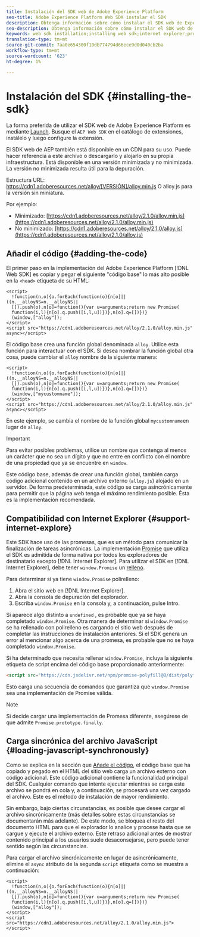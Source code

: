 ```yaml
---
title: Instalación del SDK web de Adobe Experience Platform
seo-title: Adobe Experience Platform Web SDK instalar el SDK
description: Obtenga información sobre cómo instalar el SDK web de Experience Platform
seo-description: Obtenga información sobre cómo instalar el SDK web de Experience Platform
keywords: web sdk installation;installing web sdk;internet explorer;promise;
translation-type: tm+mt
source-git-commit: 7aa0e654300f10db774794d66ece9d0d040cb2ba
workflow-type: tm+mt
source-wordcount: '623'
ht-degree: 1%

---
```



# Instalación del SDK {#installing-the-sdk}

La forma preferida de utilizar el SDK web de Adobe Experience Platform es mediante [Launch](http://launch.adobe.com/). Busque el `AEP Web SDK` en el catálogo de extensiones, instálelo y luego configure la extensión.

El SDK web de AEP también está disponible en un CDN para su uso. Puede hacer referencia a este archivo o descargarlo y alojarlo en su propia infraestructura. Está disponible en una versión minimizada y no minimizada. La versión no minimizada resulta útil para la depuración.

Estructura URL: https://cdn1.adoberesources.net/alloy/[VERSIÓN]/alloy.min.js O alloy.js para la versión sin miniatura.

Por ejemplo:

* Minimizado: [https://cdn1.adoberesources.net/alloy/2.1.0/alloy.min.js](https://cdn1.adoberesources.net/alloy/2.1.0/alloy.min.js)
* No minimizado: [https://cdn1.adoberesources.net/alloy/2.1.0/alloy.js](https://cdn1.adoberesources.net/alloy/2.1.0/alloy.js)

## Añadir el código {#adding-the-code}

El primer paso en la implementación del Adobe Experience Platform [!DNL Web SDK] es copiar y pegar el siguiente &quot;código base&quot; lo más alto posible en la `<head>` etiqueta de su HTML:

```markup
<script>
  !function(n,o){o.forEach(function(o){n[o]||((n.__alloyNS=n.__alloyNS||
  []).push(o),n[o]=function(){var u=arguments;return new Promise(
  function(i,l){n[o].q.push([i,l,u])})},n[o].q=[])})}
  (window,["alloy"]);
</script>
<script src="https://cdn1.adoberesources.net/alloy/2.1.0/alloy.min.js" async></script>
```

El código base crea una función global denominada `alloy`. Utilice esta función para interactuar con el SDK. Si desea nombrar la función global otra cosa, puede cambiar el `alloy` nombre de la siguiente manera:

```markup
<script>
  !function(n,o){o.forEach(function(o){n[o]||((n.__alloyNS=n.__alloyNS||
  []).push(o),n[o]=function(){var u=arguments;return new Promise(
  function(i,l){n[o].q.push([i,l,u])})},n[o].q=[])})}
  (window,["mycustomname"]);
</script>
<script src="https://cdn1.adoberesources.net/alloy/2.1.0/alloy.min.js" async></script>
```

En este ejemplo, se cambia el nombre de la función global `mycustomname`en lugar de `alloy`.

>[!IMPORTANT]
>
>Para evitar posibles problemas, utilice un nombre que contenga al menos un carácter que no sea un dígito y que no entre en conflicto con el nombre de una propiedad que ya se encuentre en `window`.

Este código base, además de crear una función global, también carga código adicional contenido en un archivo externo \(`alloy.js`\) alojado en un servidor. De forma predeterminada, este código se carga asincrónicamente para permitir que la página web tenga el máximo rendimiento posible. Ésta es la implementación recomendada.

## Compatibilidad con Internet Explorer {#support-internet-explore}

Este SDK hace uso de las promesas, que es un método para comunicar la finalización de tareas asincrónicas. La implementación [Promise](https://developer.mozilla.org/es-ES/docs/Web/JavaScript/Reference/Global_Objects/Promise) que utiliza el SDK es admitida de forma nativa por todos los exploradores de destinatario excepto [!DNL Internet Explorer]. Para utilizar el SDK en [!DNL Internet Explorer], debe tener `window.Promise` un [relleno](https://remysharp.com/2010/10/08/what-is-a-polyfill).

Para determinar si ya tiene `window.Promise` polirelleno:

1. Abra el sitio web en [!DNL Internet Explorer].
1. Abra la consola de depuración del explorador.
1. Escriba `window.Promise` en la consola y, a continuación, pulse Intro.

Si aparece algo distinto a `undefined` , es probable que ya se haya completado `window.Promise`. Otra manera de determinar si `window.Promise` se ha rellenado con polirelleno es cargando el sitio web después de completar las instrucciones de instalación anteriores. Si el SDK genera un error al mencionar algo acerca de una promesa, es probable que no se haya completado `window.Promise`.

Si ha determinado que necesita rellenar `window.Promise`, incluya la siguiente etiqueta de script encima del código base proporcionado anteriormente:

```html
<script src="https://cdn.jsdelivr.net/npm/promise-polyfill@8/dist/polyfill.min.js"></script>
```

Esto carga una secuencia de comandos que garantiza que `window.Promise` sea una implementación de Promise válida.

>[!NOTE]
>
>Si decide cargar una implementación de Promesa diferente, asegúrese de que admite `Promise.prototype.finally`.

## Carga sincrónica del archivo JavaScript {#loading-javascript-synchronously}

Como se explica en la sección que [Añade el código](#adding-the-code), el código base que ha copiado y pegado en el HTML del sitio web carga un archivo externo con código adicional. Este código adicional contiene la funcionalidad principal del SDK. Cualquier comando que intente ejecutar mientras se carga este archivo se pondrá en cola y, a continuación, se procesará una vez cargado el archivo. Este es el método de instalación de mayor rendimiento.

Sin embargo, bajo ciertas circunstancias, es posible que desee cargar el archivo sincrónicamente \(más detalles sobre estas circunstancias se documentarán más adelante\). De este modo, se bloquea el resto del documento HTML para que el explorador lo analice y procese hasta que se cargue y ejecute el archivo externo. Este retraso adicional antes de mostrar contenido principal a los usuarios suele desaconsejarse, pero puede tener sentido según las circunstancias.

Para cargar el archivo sincrónicamente en lugar de asincrónicamente, elimine el `async` atributo de la segunda `script` etiqueta como se muestra a continuación:

```markup
<script>
  !function(n,o){o.forEach(function(o){n[o]||((n.__alloyNS=n.__alloyNS||
  []).push(o),n[o]=function(){var u=arguments;return new Promise(
  function(i,l){n[o].q.push([i,l,u])})},n[o].q=[])})}
  (window,["alloy"]);
</script>
<script src="https://cdn1.adoberesources.net/alloy/2.1.0/alloy.min.js"></script>
```
